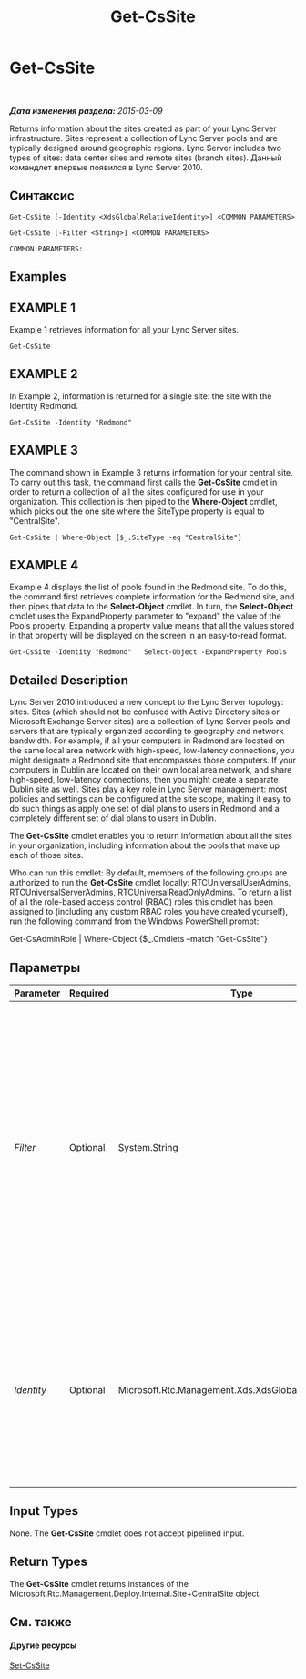 ﻿---
title: Get-CsSite
TOCTitle: Get-CsSite
ms:assetid: 0e5fd5b8-17aa-433d-9915-3b88281fa2c2
ms:mtpsurl: https://technet.microsoft.com/ru-ru/library/Gg398185(v=OCS.15)
ms:contentKeyID: 49308941
ms.date: 05/19/2016
mtps_version: v=OCS.15
ms.translationtype: HT
---

# Get-CsSite

 

_**Дата изменения раздела:** 2015-03-09_

Returns information about the sites created as part of your Lync Server infrastructure. Sites represent a collection of Lync Server pools and are typically designed around geographic regions. Lync Server includes two types of sites: data center sites and remote sites (branch sites). Данный командлет впервые появился в Lync Server 2010.

## Синтаксис

    Get-CsSite [-Identity <XdsGlobalRelativeIdentity>] <COMMON PARAMETERS>

    Get-CsSite [-Filter <String>] <COMMON PARAMETERS>

    COMMON PARAMETERS:

## Examples

## EXAMPLE 1

Example 1 retrieves information for all your Lync Server sites.

    Get-CsSite

## EXAMPLE 2

In Example 2, information is returned for a single site: the site with the Identity Redmond.

    Get-CsSite -Identity "Redmond"

## EXAMPLE 3

The command shown in Example 3 returns information for your central site. To carry out this task, the command first calls the **Get-CsSite** cmdlet in order to return a collection of all the sites configured for use in your organization. This collection is then piped to the **Where-Object** cmdlet, which picks out the one site where the SiteType property is equal to "CentralSite".

    Get-CsSite | Where-Object {$_.SiteType -eq "CentralSite"}

## EXAMPLE 4

Example 4 displays the list of pools found in the Redmond site. To do this, the command first retrieves complete information for the Redmond site, and then pipes that data to the **Select-Object** cmdlet. In turn, the **Select-Object** cmdlet uses the ExpandProperty parameter to "expand" the value of the Pools property. Expanding a property value means that all the values stored in that property will be displayed on the screen in an easy-to-read format.

    Get-CsSite -Identity "Redmond" | Select-Object -ExpandProperty Pools

## Detailed Description

Lync Server 2010 introduced a new concept to the Lync Server topology: sites. Sites (which should not be confused with Active Directory sites or Microsoft Exchange Server sites) are a collection of Lync Server pools and servers that are typically organized according to geography and network bandwidth. For example, if all your computers in Redmond are located on the same local area network with high-speed, low-latency connections, you might designate a Redmond site that encompasses those computers. If your computers in Dublin are located on their own local area network, and share high-speed, low-latency connections, then you might create a separate Dublin site as well. Sites play a key role in Lync Server management: most policies and settings can be configured at the site scope, making it easy to do such things as apply one set of dial plans to users in Redmond and a completely different set of dial plans to users in Dublin.

The **Get-CsSite** cmdlet enables you to return information about all the sites in your organization, including information about the pools that make up each of those sites.

Who can run this cmdlet: By default, members of the following groups are authorized to run the **Get-CsSite** cmdlet locally: RTCUniversalUserAdmins, RTCUniversalServerAdmins, RTCUniversalReadOnlyAdmins. To return a list of all the role-based access control (RBAC) roles this cmdlet has been assigned to (including any custom RBAC roles you have created yourself), run the following command from the Windows PowerShell prompt:

Get-CsAdminRole | Where-Object {$\_.Cmdlets –match "Get-CsSite"}

## Параметры


<table>
<colgroup>
<col style="width: 25%" />
<col style="width: 25%" />
<col style="width: 25%" />
<col style="width: 25%" />
</colgroup>
<thead>
<tr class="header">
<th>Parameter</th>
<th>Required</th>
<th>Type</th>
<th>Description</th>
</tr>
</thead>
<tbody>
<tr class="odd">
<td><p><em>Filter</em></p></td>
<td><p>Optional</p></td>
<td><p>System.String</p></td>
<td><p>Enables you to use wildcards when specifying the Identity of the site (or sites) to be returned. For example, this syntax returns all the pools that have an Identity that include the string value &quot;Dublin&quot;: -Filter &quot;*Dublin*&quot;.</p>
<p>Note that you cannot use both Filter and Identity in the same command.</p>
<p></p></td>
</tr>
<tr class="even">
<td><p><em>Identity</em></p></td>
<td><p>Optional</p></td>
<td><p>Microsoft.Rtc.Management.Xds.XdsGlobalRelativeIdentity</p></td>
<td><p>Name of the site to be returned. Note that you should specify just the site name; for example: -Identity &quot;Redmond&quot;. Do not use the format &quot;site:Redmond&quot; when specifying the Identity.</p></td>
</tr>
</tbody>
</table>


## Input Types

None. The **Get-CsSite** cmdlet does not accept pipelined input.

## Return Types

The **Get-CsSite** cmdlet returns instances of the Microsoft.Rtc.Management.Deploy.Internal.Site+CentralSite object.

## См. также

#### Другие ресурсы

[Set-CsSite](set-cssite.md)

